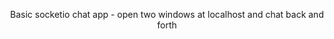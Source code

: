 <div align="center">

Basic socketio chat app - open two windows at localhost and chat back and forth
